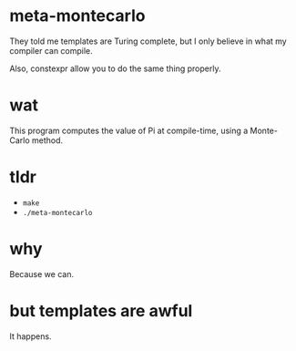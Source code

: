 meta-montecarlo
===============

They told me templates are Turing complete, but I only believe in what my compiler can compile.

Also, constexpr allow you to do the same thing properly.

wat
===

This program computes the value of Pi at compile-time, using a Monte-Carlo method.

tldr
=========================

- `make`
- `./meta-montecarlo`

why
===

Because we can.

but templates are awful
=======================

It happens.
